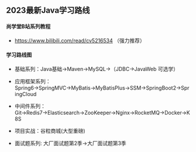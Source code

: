 
## 2023最新Java学习路线 
#### 尚学堂B站系列教程
- https://www.bilibili.com/read/cv5216534 （强力推荐） 

#### 学习路线图
- 基础系列：Java基础→Maven→MySQL→（JDBC→JavaWeb 可选学）

- 应用框架系列：Spring6→SpringMVC→MyBatis→MyBatisPlus→SSM→SpringBoot2→SpringCloud

- 中间件系列：Git→Redis7→Elasticsearch→ZooKeeper→Nginx→RocketMQ→Docker→K8S

- 项目实战：谷粒商城(大型重磅) 

- 面试题系列: 大厂面试题第2季→大厂面试题第3季
